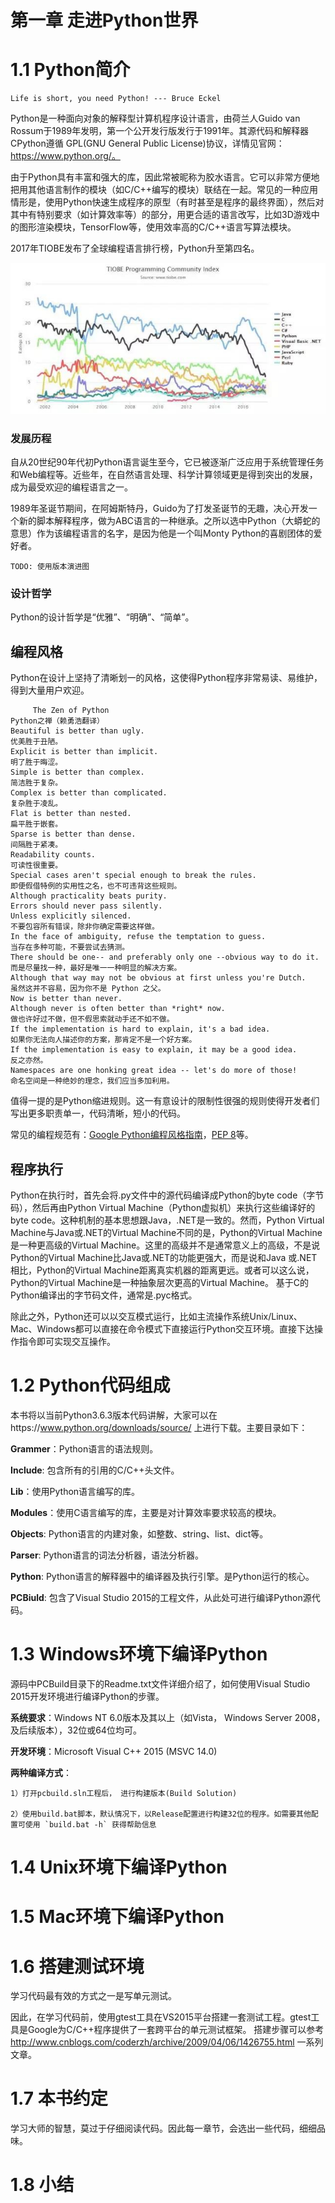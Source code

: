 # 第一章 走进Python世界
# 1.1 Python简介

    Life is short, you need Python! --- Bruce Eckel

Python是一种面向对象的解释型计算机程序设计语言，由荷兰人Guido van Rossum于1989年发明，第一个公开发行版发行于1991年。其源代码和解释器CPython遵循 GPL(GNU General Public License)协议，详情见官网：https://www.python.org/。

由于Python具有丰富和强大的库，因此常被昵称为胶水语言。它可以非常方便地把用其他语言制作的模块（如C/C++编写的模块）联结在一起。常见的一种应用情形是，使用Python快速生成程序的原型（有时甚至是程序的最终界面），然后对其中有特别要求（如计算效率等）的部分，用更合适的语言改写，比如3D游戏中的图形渲染模块，TensorFlow等，使用效率高的C/C++语言写算法模块。

2017年TIOBE发布了全球编程语言排行榜，Python升至第四名。 

![TIOBE Programming Community Index](../image/TIOBE语言排行榜.jpg)



### 发展历程
自从20世纪90年代初Python语言诞生至今，它已被逐渐广泛应用于系统管理任务和Web编程等。近些年，在自然语言处理、科学计算领域更是得到突出的发展，成为最受欢迎的编程语言之一。

1989年圣诞节期间，在阿姆斯特丹，Guido为了打发圣诞节的无趣，决心开发一个新的脚本解释程序，做为ABC语言的一种继承。之所以选中Python（大蟒蛇的意思）作为该编程语言的名字，是因为他是一个叫Monty Python的喜剧团体的爱好者。


    TODO: 使用版本演进图

### 设计哲学
Python的设计哲学是“优雅”、“明确”、“简单”。

## 编程风格
Python在设计上坚持了清晰划一的风格，这使得Python程序非常易读、易维护，得到大量用户欢迎。

         The Zen of Python                                                        Python之禅（赖勇浩翻译）
    Beautiful is better than ugly.                                               优美胜于丑陋。
    Explicit is better than implicit.                                            明了胜于晦涩。
    Simple is better than complex.                                               简洁胜于复杂。
    Complex is better than complicated.                                          复杂胜于凌乱。
    Flat is better than nested.                                                  扁平胜于嵌套。
    Sparse is better than dense.                                                 间隔胜于紧凑。
    Readability counts.                                                          可读性很重要。
    Special cases aren't special enough to break the rules.                      即便假借特例的实用性之名，也不可违背这些规则。
    Although practicality beats purity.                                          
    Errors should never pass silently.                                           
    Unless explicitly silenced.                                                  不要包容所有错误，除非你确定需要这样做。
    In the face of ambiguity, refuse the temptation to guess.                    当存在多种可能，不要尝试去猜测。
    There should be one-- and preferably only one --obvious way to do it.        而是尽量找一种，最好是唯一一种明显的解决方案。
    Although that way may not be obvious at first unless you're Dutch.           虽然这并不容易，因为你不是 Python 之父。
    Now is better than never.
    Although never is often better than *right* now.                             做也许好过不做，但不假思索就动手还不如不做。
    If the implementation is hard to explain, it's a bad idea.                   如果你无法向人描述你的方案，那肯定不是一个好方案。
    If the implementation is easy to explain, it may be a good idea.             反之亦然。
    Namespaces are one honking great idea -- let's do more of those!             命名空间是一种绝妙的理念，我们应当多加利用。

值得一提的是Python缩进规则。这一有意设计的限制性很强的规则使得开发者们写出更多职责单一，代码清晰，短小的代码。

常见的编程规范有：[Google Python编程风格指南](https://google.github.io/styleguide/pyguide.html)，[PEP 8](https://www.python.org/dev/peps/pep-0008/)等。

## 程序执行

Python在执行时，首先会将.py文件中的源代码编译成Python的byte code（字节码），然后再由Python Virtual Machine（Python虚拟机）来执行这些编译好的byte code。这种机制的基本思想跟Java，.NET是一致的。然而，Python Virtual Machine与Java或.NET的Virtual Machine不同的是，Python的Virtual Machine是一种更高级的Virtual Machine。这里的高级并不是通常意义上的高级，不是说Python的Virtual Machine比Java或.NET的功能更强大，而是说和Java 或.NET相比，Python的Virtual Machine距离真实机器的距离更远。或者可以这么说，Python的Virtual Machine是一种抽象层次更高的Virtual Machine。
基于C的Python编译出的字节码文件，通常是.pyc格式。

除此之外，Python还可以以交互模式运行，比如主流操作系统Unix/Linux、Mac、Windows都可以直接在命令模式下直接运行Python交互环境。直接下达操作指令即可实现交互操作。



# 1.2 Python代码组成

本书将以当前Python3.6.3版本代码讲解，大家可以在https://www.python.org/downloads/source/ 上进行下载。主要目录如下：

**Grammer**：Python语言的语法规则。

**Include**: 包含所有的引用的C/C++头文件。

**Lib**：使用Python语言编写的库。

**Modules**：使用C语言编写的库，主要是对计算效率要求较高的模块。

**Objects**: Python语言的内建对象，如整数、string、list、dict等。

**Parser**: Python语言的词法分析器，语法分析器。

**Python**: Python语言的解释器中的编译器及执行引擎。是Python运行的核心。

**PCBiuld**: 包含了Visual Studio 2015的工程文件，从此处可进行编译Python源代码。



# 1.3 Windows环境下编译Python
源码中PCBuild目录下的Readme.txt文件详细介绍了，如何使用Visual Studio 2015开发环境进行编译Python的步骤。

**系统要求**：Windows NT 6.0版本及其以上（如Vista， Windows Server 2008，及后续版本），32位或64位均可。

**开发环境**：Microsoft Visual C++ 2015 (MSVC 14.0) 

**两种编译方式**：

    1）打开pcbuild.sln工程后， 进行构建版本(Build Solution)

    2）使用build.bat脚本，默认情况下，以Release配置进行构建32位的程序。如需要其他配置可使用 `build.bat -h` 获得帮助信息


# 1.4 Unix环境下编译Python

# 1.5 Mac环境下编译Python

# 1.6 搭建测试环境
学习代码最有效的方式之一是写单元测试。

因此，在学习代码前，使用gtest工具在VS2015平台搭建一套测试工程。gtest工具是Google为C/C++程序提供了一套跨平台的单元测试框架。
搭建步骤可以参考 http://www.cnblogs.com/coderzh/archive/2009/04/06/1426755.html 一系列文章。



# 1.7 本书约定

学习大师的智慧，莫过于仔细阅读代码。因此每一章节，会选出一些代码，细细品味。

# 1.8 小结